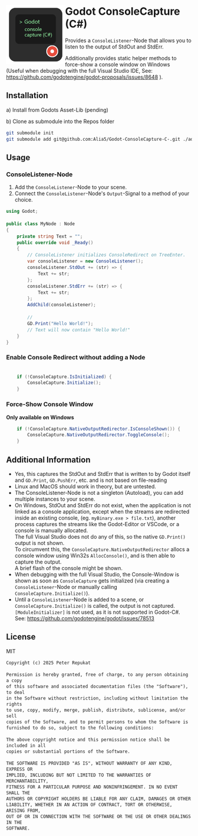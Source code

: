 
# <img src="./Icon.png" align="left" height="160" /> Godot ConsoleCapture (C#)

Provides a `ConsoleListener`-Node that allows you to listen to the output of StdOut and StdErr.

Additionally provides static helper methods to force-show a console window on Windows  
(Useful when debugging with the full Visual Studio IDE, See: <https://github.com/godotengine/godot-proposals/issues/8648> ).

## Installation

a) Install from Godots Asset-Lib (pending)

b) Clone as submodule into the Repos folder

```bash
git submodule init
git submodule add git@github.com:Alia5/Godot-ConsoleCapture-C-.git ./addons/ConsoleCapture
```

## Usage

### ConsoleListener-Node

1. Add the `ConsoleListener`-Node to your scene.
2. Connect the `ConsoleListener`-Node's `Output`-Signal to a method of your choice.

```csharp
using Godot;

public class MyNode : Node
{
    private string Text = "";
    public override void _Ready()
    {
        // ConsoleListener initializes ConsoleRedirect on TreeEnter.
        var consoleListener = new ConsoleListener();
        consoleListener.StdOut += (str) => {
            Text += str;
        };
        consoleListener.StdErr += (str) => {
            Text += str;
        };
        AddChild(consoleListener);

        // 
        GD.Print("Hello World!");
        // Text will now contain "Hello World!"
    }
}
```

### Enable Console Redirect without adding a Node

```csharp

    if (!ConsoleCapture.IsInitialized) {
        ConsoleCapture.Initialize();
    }

```

### Force-Show Console Window

**Only available on Windows**

```csharp
    if (!ConsoleCapture.NativeOutputRedirector.IsConsoleShown()) {
        ConsoleCapture.NativeOutputRedirector.ToggleConsole();
    }
```

## Additional Information

- Yes, this captures the StdOut and StdErr that is written to by Godot itself and `GD.Print`, `GD.PushErr`, etc. and is not based on file-reading
- Linux and MacOS should work in theory, but are untested.
- The ConsoleListener-Node is not a singleton (Autoload), you can add multiple instances to your scene.
- On Windows, StdOut and StdErr do not exist, when the application is not linked as a console application, except when the streams are redirected inside an existing console, (eg. `myBinary.exe > file.txt`), another process captures the streams like the Godot-Editor or VSCode, or a console is manually allocated.  
The full Visual Studio does not do any of this, so the native `GD.Print()` output is not shown.  
To circumvent this, the `ConsoleCapture.NativeOutputRedirector` allocs a console window using Win32s `AllocConsole()`, and is then able to capture the output.  
A brief flash of the console might be shown.
- When debugging with the full Visual Studio, the Console-Window is shown as soon as `ConsoleCapture` gets initialized (via creating a `ConsoleListener`-Node or manually calling `ConsoleCapture.Initialize()`).
- Until a `ConsoleListener`-Node is added to a scene, or `ConsoleCapture.Initialize()` is called, the output is not captured.  
`[ModuleInitializer]` is not used, as it is not supported in Godot-C#. See: <https://github.com/godotengine/godot/issues/78513>

## License

MIT

```license
Copyright (c) 2025 Peter Repukat

Permission is hereby granted, free of charge, to any person obtaining a copy
of this software and associated documentation files (the "Software"), to deal
in the Software without restriction, including without limitation the rights
to use, copy, modify, merge, publish, distribute, sublicense, and/or sell
copies of the Software, and to permit persons to whom the Software is
furnished to do so, subject to the following conditions:

The above copyright notice and this permission notice shall be included in all
copies or substantial portions of the Software.

THE SOFTWARE IS PROVIDED "AS IS", WITHOUT WARRANTY OF ANY KIND, EXPRESS OR
IMPLIED, INCLUDING BUT NOT LIMITED TO THE WARRANTIES OF MERCHANTABILITY,
FITNESS FOR A PARTICULAR PURPOSE AND NONINFRINGEMENT. IN NO EVENT SHALL THE
AUTHORS OR COPYRIGHT HOLDERS BE LIABLE FOR ANY CLAIM, DAMAGES OR OTHER
LIABILITY, WHETHER IN AN ACTION OF CONTRACT, TORT OR OTHERWISE, ARISING FROM,
OUT OF OR IN CONNECTION WITH THE SOFTWARE OR THE USE OR OTHER DEALINGS IN THE
SOFTWARE.
```
